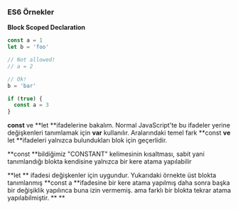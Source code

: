 ### ES6 Örnekler

**Block Scoped Declaration**

```javascript
const a = 1
let b = 'foo'

// Not allowed!
// a = 2

// Ok!
b = 'bar'

if (true) {
  const a = 3
}
```

**const** ve **let **ifadelerine bakalım. Normal JavaScript'te bu ifadeler yerine değişkenleri tanımlamak için **var** kullanılır. Aralarındaki temel fark **const **ve** let **ifadeleri yalnızca bulundukları blok için geçerlidir.

**const **bildiğimiz "CONSTANT" kelimesinin kısaltması, sabit yani tanımlandığı blokta kendisine yalnızca bir kere atama yapılabilir

**let ** ifadesi değişkenler için uygundur.  Yukarıdaki örnekte üst blokta tanımlanmış **const a **ifadesine bir kere atama yapılmış daha sonra başka bir değişiklik yapılınca buna izin vermemiş. ama farklı bir blokta tekrar atama yapılabilmiştir.   ** **

